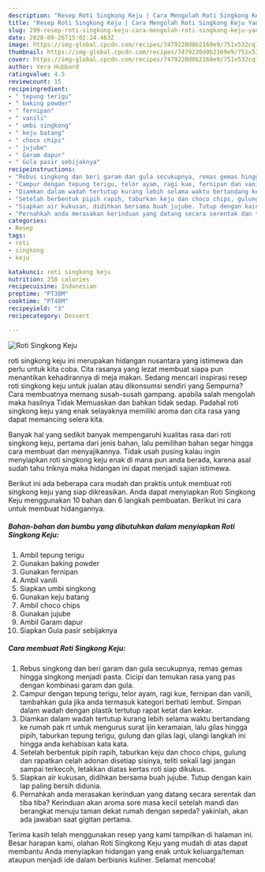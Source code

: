 ```yaml
---
description: "Resep Roti Singkong Keju | Cara Mengolah Roti Singkong Keju Yang Enak Dan Lezat"
title: "Resep Roti Singkong Keju | Cara Mengolah Roti Singkong Keju Yang Enak Dan Lezat"
slug: 299-resep-roti-singkong-keju-cara-mengolah-roti-singkong-keju-yang-enak-dan-lezat
date: 2020-09-26T15:02:24.463Z
image: https://img-global.cpcdn.com/recipes/7479220d0b2169e9/751x532cq70/roti-singkong-keju-foto-resep-utama.jpg
thumbnail: https://img-global.cpcdn.com/recipes/7479220d0b2169e9/751x532cq70/roti-singkong-keju-foto-resep-utama.jpg
cover: https://img-global.cpcdn.com/recipes/7479220d0b2169e9/751x532cq70/roti-singkong-keju-foto-resep-utama.jpg
author: Vera Hubbard
ratingvalue: 4.5
reviewcount: 15
recipeingredient:
- " tepung terigu"
- " baking powder"
- " fernipan"
- " vanili"
- " umbi singkong"
- " keju batang"
- " choco chips"
- " jujube"
- " Garam dapur"
- " Gula pasir sebijaknya"
recipeinstructions:
- "Rebus singkong dan beri garam dan gula secukupnya, remas gemas hingga singkong menjadi pasta. Cicipi dan temukan rasa yang pas dengan kombinasi garam dan gula."
- "Campur dengan tepung terigu, telor ayam, ragi kue, fernipan dan vanili, tambahkan gula jika anda termasuk kategori berhati lembut. Simpan dalam wadah dengan plastik tertutup rapat ketat dan kekar."
- "Diamkan dalam wadah tertutup kurang lebih selama waktu bertandang ke rumah pak rt untuk mengurus surat ijin keramaian, lalu gilas hingga pipih, taburkan tepung terigu, gulung dan gilas lagi, ulangi langkah ini hingga anda kehabisan kata kata."
- "Setelah berbentuk pipih rapih, taburkan keju dan choco chips, gulung dan rapatkan celah adonan disetiap sisinya, teliti sekali lagi jangan sampai terkecoh, letakkan diatas kertas roti siap dikukus."
- "Siapkan air kukusan, didihkan bersama buah jujube. Tutup dengan kain lap paling bersih didunia."
- "Pernahkah anda merasakan kerinduan yang datang secara serentak dan tiba tiba? Kerinduan akan aroma sore masa kecil setelah mandi dan berangkat menuju taman dekat rumah dengan sepeda? yakinlah, akan ada jawaban saat gigitan pertama."
categories:
- Resep
tags:
- roti
- singkong
- keju

katakunci: roti singkong keju 
nutrition: 258 calories
recipecuisine: Indonesian
preptime: "PT38M"
cooktime: "PT48M"
recipeyield: "3"
recipecategory: Dessert

---
```



![Roti Singkong Keju](https://img-global.cpcdn.com/recipes/7479220d0b2169e9/751x532cq70/roti-singkong-keju-foto-resep-utama.jpg)


roti singkong keju ini merupakan hidangan nusantara yang istimewa dan perlu untuk kita coba. Cita rasanya yang lezat membuat siapa pun menantikan kehadirannya di meja makan.
Sedang mencari inspirasi resep roti singkong keju untuk jualan atau dikonsumsi sendiri yang Sempurna? Cara membuatnya memang susah-susah gampang. apabila salah mengolah maka hasilnya Tidak Memuaskan dan bahkan tidak sedap. Padahal roti singkong keju yang enak selayaknya memiliki aroma dan cita rasa yang dapat memancing selera kita.



Banyak hal yang sedikit banyak mempengaruhi kualitas rasa dari roti singkong keju, pertama dari jenis bahan, lalu pemilihan bahan segar hingga cara membuat dan menyajikannya. Tidak usah pusing kalau ingin menyiapkan roti singkong keju enak di mana pun anda berada, karena asal sudah tahu triknya maka hidangan ini dapat menjadi sajian istimewa.


Berikut ini ada beberapa cara mudah dan praktis untuk membuat roti singkong keju yang siap dikreasikan. Anda dapat menyiapkan Roti Singkong Keju menggunakan 10 bahan dan 6 langkah pembuatan. Berikut ini cara untuk membuat hidangannya.

<!--inarticleads1-->

##### Bahan-bahan dan bumbu yang dibutuhkan dalam menyiapkan Roti Singkong Keju:

1. Ambil  tepung terigu
1. Gunakan  baking powder
1. Gunakan  fernipan
1. Ambil  vanili
1. Siapkan  umbi singkong
1. Gunakan  keju batang
1. Ambil  choco chips
1. Gunakan  jujube
1. Ambil  Garam dapur
1. Siapkan  Gula pasir sebijaknya




<!--inarticleads2-->

##### Cara membuat Roti Singkong Keju:

1. Rebus singkong dan beri garam dan gula secukupnya, remas gemas hingga singkong menjadi pasta. Cicipi dan temukan rasa yang pas dengan kombinasi garam dan gula.
1. Campur dengan tepung terigu, telor ayam, ragi kue, fernipan dan vanili, tambahkan gula jika anda termasuk kategori berhati lembut. Simpan dalam wadah dengan plastik tertutup rapat ketat dan kekar.
1. Diamkan dalam wadah tertutup kurang lebih selama waktu bertandang ke rumah pak rt untuk mengurus surat ijin keramaian, lalu gilas hingga pipih, taburkan tepung terigu, gulung dan gilas lagi, ulangi langkah ini hingga anda kehabisan kata kata.
1. Setelah berbentuk pipih rapih, taburkan keju dan choco chips, gulung dan rapatkan celah adonan disetiap sisinya, teliti sekali lagi jangan sampai terkecoh, letakkan diatas kertas roti siap dikukus.
1. Siapkan air kukusan, didihkan bersama buah jujube. Tutup dengan kain lap paling bersih didunia.
1. Pernahkah anda merasakan kerinduan yang datang secara serentak dan tiba tiba? Kerinduan akan aroma sore masa kecil setelah mandi dan berangkat menuju taman dekat rumah dengan sepeda? yakinlah, akan ada jawaban saat gigitan pertama.




Terima kasih telah menggunakan resep yang kami tampilkan di halaman ini. Besar harapan kami, olahan Roti Singkong Keju yang mudah di atas dapat membantu Anda menyiapkan hidangan yang enak untuk keluarga/teman ataupun menjadi ide dalam berbisnis kuliner. Selamat mencoba!
